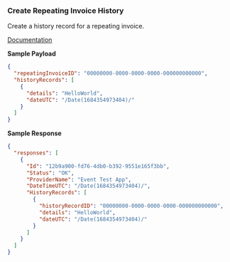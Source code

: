 ### Create Repeating Invoice History

Create a history record for a repeating invoice.

[Documentation](https://xeroapi.github.io/xero-node/accounting/index.html#api-Accounting-createRepeatingInvoiceHistory)

**Sample Payload**
```json
{
  "repeatingInvoiceID": "00000000-0000-0000-0000-000000000000",
  "historyRecords": [
    {
      "details": "HelloWorld",
      "dateUTC": "/Date(1684354973404)/"
    }
  ]
}
```

**Sample Response**
```json
{
  "responses": [
    {
      "Id": "12b9a900-fd76-4db0-b392-9551e165f3bb",
      "Status": "OK",
      "ProviderName": "Event Test App",
      "DateTimeUTC": "/Date(1684354973404)/",
      "HistoryRecords": [
        {
          "historyRecordID": "00000000-0000-0000-0000-000000000000",
          "details": "HelloWorld",
          "dateUTC": "/Date(1684354973404)/"
        }
      ]
    }
  ]
}
```

